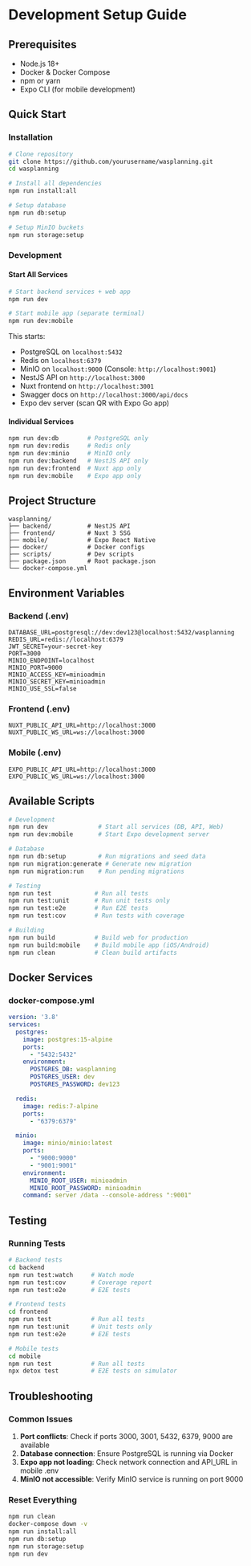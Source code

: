 # Development Setup Guide

## Prerequisites

- Node.js 18+
- Docker & Docker Compose
- npm or yarn
- Expo CLI (for mobile development)

## Quick Start

### Installation
```bash
# Clone repository
git clone https://github.com/yourusername/wasplanning.git
cd wasplanning

# Install all dependencies
npm run install:all

# Setup database
npm run db:setup

# Setup MinIO buckets
npm run storage:setup
```

### Development

#### Start All Services
```bash
# Start backend services + web app
npm run dev

# Start mobile app (separate terminal)
npm run dev:mobile
```

This starts:
- PostgreSQL on `localhost:5432`
- Redis on `localhost:6379`
- MinIO on `localhost:9000` (Console: `http://localhost:9001`)
- NestJS API on `http://localhost:3000`
- Nuxt frontend on `http://localhost:3001`
- Swagger docs on `http://localhost:3000/api/docs`
- Expo dev server (scan QR with Expo Go app)

#### Individual Services
```bash
npm run dev:db        # PostgreSQL only
npm run dev:redis     # Redis only
npm run dev:minio     # MinIO only
npm run dev:backend   # NestJS API only
npm run dev:frontend  # Nuxt app only
npm run dev:mobile    # Expo app only
```

## Project Structure

```
wasplanning/
├── backend/          # NestJS API
├── frontend/         # Nuxt 3 SSG
├── mobile/           # Expo React Native
├── docker/           # Docker configs
├── scripts/          # Dev scripts
├── package.json      # Root package.json
└── docker-compose.yml
```

## Environment Variables

### Backend (.env)
```env
DATABASE_URL=postgresql://dev:dev123@localhost:5432/wasplanning
REDIS_URL=redis://localhost:6379
JWT_SECRET=your-secret-key
PORT=3000
MINIO_ENDPOINT=localhost
MINIO_PORT=9000
MINIO_ACCESS_KEY=minioadmin
MINIO_SECRET_KEY=minioadmin
MINIO_USE_SSL=false
```

### Frontend (.env)
```env
NUXT_PUBLIC_API_URL=http://localhost:3000
NUXT_PUBLIC_WS_URL=ws://localhost:3000
```

### Mobile (.env)
```env
EXPO_PUBLIC_API_URL=http://localhost:3000
EXPO_PUBLIC_WS_URL=ws://localhost:3000
```

## Available Scripts

```bash
# Development
npm run dev              # Start all services (DB, API, Web)
npm run dev:mobile       # Start Expo development server

# Database
npm run db:setup         # Run migrations and seed data
npm run migration:generate # Generate new migration
npm run migration:run    # Run pending migrations

# Testing
npm run test            # Run all tests
npm run test:unit       # Run unit tests only
npm run test:e2e        # Run E2E tests
npm run test:cov        # Run tests with coverage

# Building
npm run build           # Build web for production
npm run build:mobile    # Build mobile app (iOS/Android)
npm run clean           # Clean build artifacts
```

## Docker Services

### docker-compose.yml
```yaml
version: '3.8'
services:
  postgres:
    image: postgres:15-alpine
    ports:
      - "5432:5432"
    environment:
      POSTGRES_DB: wasplanning
      POSTGRES_USER: dev
      POSTGRES_PASSWORD: dev123

  redis:
    image: redis:7-alpine
    ports:
      - "6379:6379"

  minio:
    image: minio/minio:latest
    ports:
      - "9000:9000"
      - "9001:9001"
    environment:
      MINIO_ROOT_USER: minioadmin
      MINIO_ROOT_PASSWORD: minioadmin
    command: server /data --console-address ":9001"
```

## Testing

### Running Tests
```bash
# Backend tests
cd backend
npm run test:watch     # Watch mode
npm run test:cov       # Coverage report
npm run test:e2e       # E2E tests

# Frontend tests
cd frontend
npm run test           # Run all tests
npm run test:unit      # Unit tests only
npm run test:e2e       # E2E tests

# Mobile tests
cd mobile
npm run test           # Run all tests
npx detox test         # E2E tests on simulator
```

## Troubleshooting

### Common Issues

1. **Port conflicts**: Check if ports 3000, 3001, 5432, 6379, 9000 are available
2. **Database connection**: Ensure PostgreSQL is running via Docker
3. **Expo app not loading**: Check network connection and API_URL in mobile .env
4. **MinIO not accessible**: Verify MinIO service is running on port 9000

### Reset Everything
```bash
npm run clean
docker-compose down -v
npm run install:all
npm run db:setup
npm run storage:setup
npm run dev
```